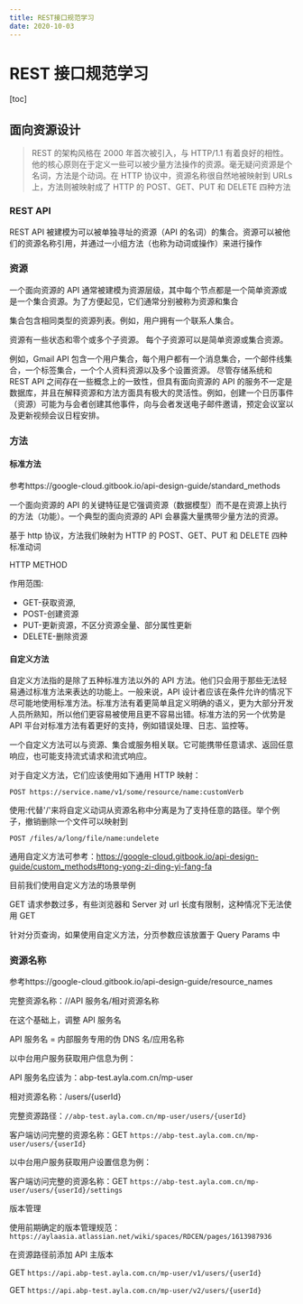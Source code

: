 ```yaml
---
title: REST接口规范学习
date: 2020-10-03
---
```


# REST 接口规范学习

[toc]

## 面向资源设计

> REST 的架构风格在 2000 年首次被引入，与 HTTP/1.1 有着良好的相性。他的核心原则在于定义一些可以被少量方法操作的资源。毫无疑问资源是个名词，方法是个动词。在 HTTP 协议中，资源名称很自然地被映射到 URLs 上，方法则被映射成了 HTTP 的 POST、GET、PUT 和 DELETE 四种方法

### REST API

REST API 被建模为可以被单独寻址的资源（API 的名词）的集合。资源可以被他们的资源名称引用，并通过一小组方法（也称为动词或操作）来进行操作

### 资源

一个面向资源的 API 通常被建模为资源层级，其中每个节点都是一个简单资源或是一个集合资源。为了方便起见，它们通常分别被称为资源和集合

集合包含相同类型的资源列表。例如，用户拥有一个联系人集合。

资源有一些状态和零个或多个子资源。 每个子资源可以是简单资源或集合资源。

例如，Gmail API 包含一个用户集合，每个用户都有一个消息集合，一个邮件线集合，一个标签集合，一个个人资料资源以及多个设置资源。
尽管存储系统和 REST API 之间存在一些概念上的一致性，但具有面向资源的 API 的服务不一定是数据库，并且在解释资源和方法方面具有极大的灵活性。例如，创建一个日历事件（资源）可能为与会者创建其他事件，向与会者发送电子邮件邀请，预定会议室以及更新视频会议日程安排。

### 方法

#### 标准方法

参考https://google-cloud.gitbook.io/api-design-guide/standard_methods

一个面向资源的 API 的关键特征是它强调资源（数据模型）而不是在资源上执行的方法（功能）。一个典型的面向资源的 API 会暴露大量携带少量方法的资源。

基于 http 协议，方法我们映射为 HTTP 的 POST、GET、PUT 和 DELETE 四种标准动词

HTTP METHOD

作用范围:

- GET-获取资源,
- POST-创建资源
- PUT-更新资源，不区分资源全量、部分属性更新
- DELETE-删除资源

#### 自定义方法

自定义方法指的是除了五种标准方法以外的 API 方法。他们只会用于那些无法轻易通过标准方法来表达的功能上。一般来说，API 设计者应该在条件允许的情况下尽可能地使用标准方法。标准方法有着更简单且定义明确的语义，更为大部分开发人员所熟知，所以他们更容易被使用且更不容易出错。标准方法的另一个优势是 API 平台对标准方法有着更好的支持，例如错误处理、日志、监控等。

一个自定义方法可以与资源、集合或服务相关联。它可能携带任意请求、返回任意响应，也可能支持流式请求和流式响应。

对于自定义方法，它们应该使用如下通用 HTTP 映射：

```
POST https://service.name/v1/some/resource/name:customVerb
```

使用:代替'/'来将自定义动词从资源名称中分离是为了支持任意的路径。举个例子，撤销删除一个文件可以映射到

```
POST /files/a/long/file/name:undelete
```

通用自定义方法可参考：https://google-cloud.gitbook.io/api-design-guide/custom_methods#tong-yong-zi-ding-yi-fang-fa

目前我们使用自定义方法的场景举例

GET 请求参数过多，有些浏览器和 Server 对 url 长度有限制，这种情况下无法使用 GET

针对分页查询，如果使用自定义方法，分页参数应该放置于 Query Params 中

### 资源名称

参考https://google-cloud.gitbook.io/api-design-guide/resource_names

完整资源名称：//API 服务名/相对资源名称

在这个基础上，调整 API 服务名

API 服务名 = 内部服务专用的伪 DNS 名/应用名称

以中台用户服务获取用户信息为例：

API 服务名应该为：abp-test.ayla.com.cn/mp-user

相对资源名称：/users/{userId}

完整资源路径：``//abp-test.ayla.com.cn/mp-user/users/{userId}``

客户端访问完整的资源名称：GET ``https://abp-test.ayla.com.cn/mp-user/users/{userId}``

以中台用户服务获取用户设置信息为例：

客户端访问完整的资源名称：GET ``https://abp-test.ayla.com.cn/mp-user/users/{userId}/settings``

版本管理

使用前期确定的版本管理规范：``https://aylaasia.atlassian.net/wiki/spaces/RDCEN/pages/1613987936``

在资源路径前添加 API 主版本

GET ``https://api.abp-test.ayla.com.cn/mp-user/v1/users/{userId}``

GET ``https://api.abp-test.ayla.com.cn/mp-user/v2/users/{userId}``
